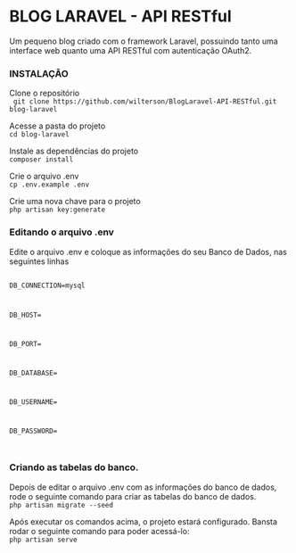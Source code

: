 <h1>BLOG LARAVEL - API RESTful</h1>

<p>Um pequeno blog criado com o framework Laravel, possuindo tanto uma interface web quanto uma API RESTful com autenticação OAuth2.</p>

<h3>INSTALAÇÃO</h3>

<p>Clone o repositório <br/>
<code> git clone https://github.com/wilterson/BlogLaravel-API-RESTful.git blog-laravel</code></p>

<p>Acesse a pasta do projeto<br/>
<code>cd blog-laravel</code></p>

<p>Instale as dependências do projeto<br/>
<code>composer install</code></p>

<p>Crie o arquivo .env<br/>
<code>cp .env.example .env</code></p>

<p>Crie uma nova chave para o projeto<br/>
<code>php artisan key:generate</code></p>

<h3>Editando o arquivo .env</h3>
<p>Edite o arquivo .env e coloque as informações do seu Banco de Dados, nas seguintes linhas<br/>
<code>
<p>DB_CONNECTION=mysql </p>
<p>DB_HOST=</p>
<p>DB_PORT=</p>
<p>DB_DATABASE=</p>
<p>DB_USERNAME=</p>
<p>DB_PASSWORD=</p>
</code></p>

<h3>Criando as tabelas do banco.</h3>
<p>Depois de editar o arquivo .env com as informações do banco de dados, rode o seguinte comando para criar as tabelas do banco de dados.<br/>
<code>php artisan migrate --seed</code></p>

<p>Após executar os comandos acima, o projeto estará configurado. Bansta rodar o seguinte comando para poder acessá-lo:<br/>
<code>php artisan serve</code></p>
